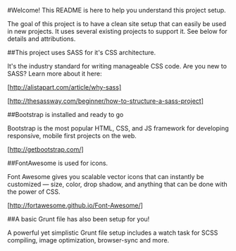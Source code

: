 #Welcome! This README is here to help you understand this project setup.

The goal of this project is to have a clean site setup that can easily be used in new projects. It uses several existing projects to support it. See below for details and attributions.

##This project uses SASS for it's CSS architecture. 

It's the industry standard for writing manageable CSS code. Are you new to SASS? Learn more about it here:

[http://alistapart.com/article/why-sass]

[http://thesassway.com/beginner/how-to-structure-a-sass-project]

##Bootstrap is installed and ready to go

Bootstrap is the most popular HTML, CSS, and JS framework for developing responsive, mobile first projects on the web.

[http://getbootstrap.com/]

##FontAwesome is used for icons.

Font Awesome gives you scalable vector icons that can instantly be customized — size, color, drop shadow, and anything that can be done with the power of CSS.

[http://fortawesome.github.io/Font-Awesome/]

##A basic Grunt file has also been setup for you!

A powerful yet simplistic Grunt file setup includes a watch task for SCSS compiling, image optimization, browser-sync and more.
